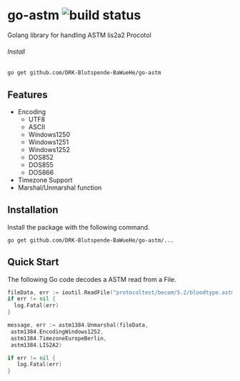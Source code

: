 # go-astm ![build status](https://travis-ci.org/78bit/uuid.svg?branch=master)

Golang library for handling ASTM lis2a2 Procotol

###### Install
`go get github.com/DRK-Blutspende-BaWueHe/go-astm`

## Features
  - Encoding 
    - UTF8 
    - ASCII
    - Windows1250 
    - Windows1251 
    - Windows1252 
    - DOS852 
    - DOS855 
    - DOS866 
  - Timezone Support
  - Marshal/Unmarshal function

## Installation

Install the package with the following command.

``` shell
go get github.com/DRK-Blutspende-BaWueHe/go-astm/...
```
## Quick Start

The following Go code decodes a ASTM read from a File.

``` go
fileData, err := ioutil.ReadFile("protocoltest/becom/5.2/bloodtype.astm")
if err != nil {
  log.Fatal(err)		
}

message, err := astm1384.Unmarshal(fileData,
 astm1384.EncodingWindows1252, 
 astm1384.TimezoneEuropeBerlin, 
 astm1384.LIS2A2)

if err != nil {
   log.Fatal(err)		
}
```

